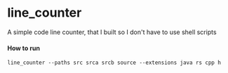 # line_counter
A simple code line counter, that I built so I don't have to use shell scripts

#### How to run
`line_counter --paths src srca srcb source --extensions java rs cpp h`